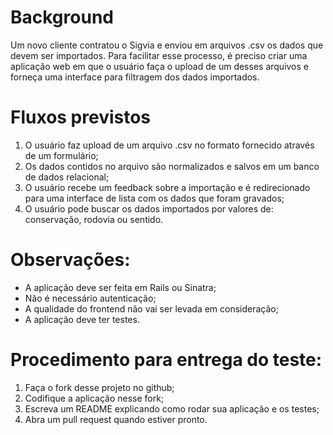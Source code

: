 # Background

Um novo cliente contratou o Sigvia e enviou em arquivos .csv os dados que devem ser importados. Para facilitar esse processo, é preciso criar uma aplicação web em que o usuário faça o upload de um desses arquivos e forneça uma interface para filtragem dos dados importados.

# Fluxos previstos

1. O usuário faz upload de um arquivo .csv no formato fornecido através de um formulário;
2. Os dados contidos no arquivo são normalizados e salvos em um banco de dados relacional;
3. O usuário recebe um feedback sobre a importação e é redirecionado para uma interface de lista com os dados que foram gravados;
4. O usuário pode buscar os dados importados por valores de: conservação, rodovia ou sentido.

# Observações:

- A aplicação deve ser feita em Rails ou Sinatra;
- Não é necessário autenticação;
- A qualidade do frontend não vai ser levada em consideração;
- A aplicação deve ter testes.

# Procedimento para entrega do teste:

1. Faça o fork desse projeto no github;
2. Codifique a aplicação nesse fork;
3. Escreva um README explicando como rodar sua aplicação e os testes;
4. Abra um pull request quando estiver pronto.
